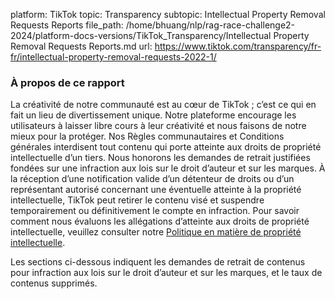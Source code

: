 platform: TikTok
topic: Transparency
subtopic: Intellectual Property Removal Requests Reports
file_path: /home/bhuang/nlp/rag-race-challenge2-2024/platform-docs-versions/TikTok_Transparency/Intellectual Property Removal Requests Reports.md
url: https://www.tiktok.com/transparency/fr-fr/intellectual-property-removal-requests-2022-1/


### **À propos de ce rapport**

La créativité de notre communauté est au cœur de TikTok ; c’est ce qui en fait un lieu de divertissement unique. Notre plateforme encourage les utilisateurs à laisser libre cours à leur créativité et nous faisons de notre mieux pour la protéger. Nos Règles communautaires et Conditions générales interdisent tout contenu qui porte atteinte aux droits de propriété intellectuelle d’un tiers. Nous honorons les demandes de retrait justifiées fondées sur une infraction aux lois sur le droit d’auteur et sur les marques. À la réception d’une notification valide d’un détenteur de droits ou d’un représentant autorisé concernant une éventuelle atteinte à la propriété intellectuelle, TikTok peut retirer le contenu visé et suspendre temporairement ou définitivement le compte en infraction. Pour savoir comment nous évaluons les allégations d’atteinte aux droits de propriété intellectuelle, veuillez consulter notre [Politique en matière de propriété intellectuelle](https://www.tiktok.com/legal/copyright-policy?lang=en).

Les sections ci-dessous indiquent les demandes de retrait de contenus pour infraction aux lois sur le droit d’auteur et sur les marques, et le taux de contenus supprimés.